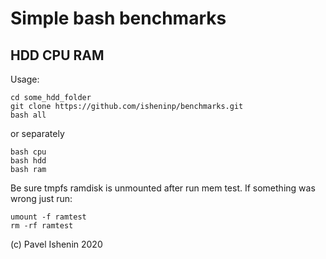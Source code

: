 # Simple bash benchmarks
## HDD CPU RAM

Usage:
```
cd some_hdd_folder
git clone https://github.com/isheninp/benchmarks.git
bash all
```

or separately
```
bash cpu
bash hdd
bash ram
```

Be sure tmpfs ramdisk is unmounted after run mem test. 
If something was wrong just run:
```
umount -f ramtest
rm -rf ramtest
```

(c) Pavel Ishenin 2020